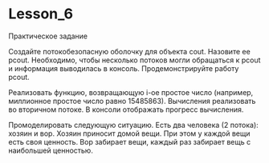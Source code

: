 # Lesson_6

Практическое задание

Создайте потокобезопасную оболочку для объекта cout. Назовите ее pcout. Необходимо, чтобы несколько потоков могли обращаться к pcout и информация выводилась в консоль. Продемонстрируйте работу pcout.

Реализовать функцию, возвращающую i-ое простое число (например, миллионное простое число равно 15485863). Вычисления реализовать во вторичном потоке. В консоли отображать прогресс вычисления. 

Промоделировать следующую ситуацию. Есть два человека (2 потока): хозяин и вор. Хозяин приносит домой вещи. При этом у каждой вещи есть своя ценность. Вор забирает вещи, каждый раз забирает вещь с наибольшей ценностью.
